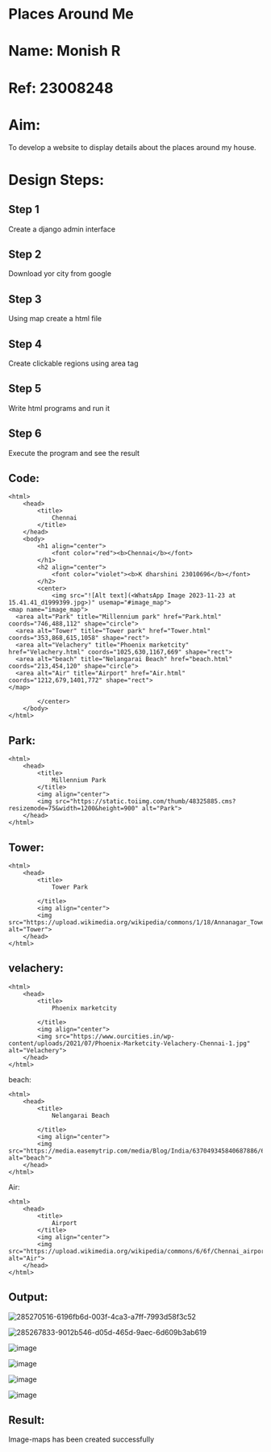 # Places Around Me
# Name: Monish R
# Ref: 23008248
# Aim:
To develop a website to display details about the places around my house.

# Design Steps:
## Step 1
Create a django admin interface

## Step 2
Download yor city from google

## Step 3
Using map create a html file

## Step 4
Create clickable regions using area tag

## Step 5
Write html programs and run it 

## Step 6
Execute the program and see the result

## Code:
```
<html>
    <head>
        <title>
            Chennai
        </title>
    </head>
    <body>
        <h1 align="center">
            <font color="red"><b>Chennai</b></font>
        </h1>
        <h2 align="center">
            <font color="violet"><b>K dharshini 23010696</b></font>
        </h2>
        <center>
            <img src="![Alt text](<WhatsApp Image 2023-11-23 at 15.41.41_d1999399.jpg>)" usemap="#image_map">
<map name="image_map">
  <area alt="Park" title="Millennium park" href="Park.html" coords="746,488,112" shape="circle">
  <area alt="Tower" title="Tower park" href="Tower.html" coords="353,868,615,1058" shape="rect">
  <area alt="Velachery" title="Phoenix marketcity" href="Velachery.html" coords="1025,630,1167,669" shape="rect">
  <area alt="beach" title="Nelangarai Beach" href="beach.html" coords="213,454,120" shape="circle">
  <area alt="Air" title="Airport" href="Air.html" coords="1212,679,1401,772" shape="rect">
</map>

        </center>
    </body>
</html>
```
## Park:

```
<html>
    <head>
        <title>
            Millennium Park
        </title>
        <img align="center">
        <img src="https://static.toiimg.com/thumb/48325885.cms?resizemode=75&width=1200&height=900" alt="Park"> 
    </head>
</html>
```
## Tower:
```
<html>
    <head>
        <title>
            Tower Park

        </title>
        <img align="center">
        <img src="https://upload.wikimedia.org/wikipedia/commons/1/18/Annanagar_Tower.jpg" alt="Tower">
    </head>
</html>
```
## velachery:
```
<html>
    <head>
        <title>
            Phoenix marketcity

        </title>
        <img align="center">
        <img src="https://www.ourcities.in/wp-content/uploads/2021/07/Phoenix-Marketcity-Velachery-Chennai-1.jpg" alt="Velachery">
    </head>
</html>
```
beach:
```
<html>
    <head>
        <title>
            Nelangarai Beach

        </title>
        <img align="center">
        <img src="https://media.easemytrip.com/media/Blog/India/637049345840687886/637049345840687886hFn3jB.jpg" alt="beach">
    </head>
</html>
```
Air:
```
<html>
    <head>
        <title>
            Airport
        </title>
        <img align="center">
        <img src="https://upload.wikimedia.org/wikipedia/commons/6/6f/Chennai_airport_view_4.jpeg" alt="Air">
    </head>
</html>
```

## Output:
![285270516-6196fb6d-003f-4ca3-a7ff-7993d58f3c52](https://github.com/monishr288/places-around-me/assets/147474049/36a7f371-3464-4113-959a-35bf26ccb3a2)

![285267833-9012b546-d05d-465d-9aec-6d609b3ab619](https://github.com/monishr288/places-around-me/assets/147474049/dab9d539-8243-4286-a3a9-cb05b7775ba5)

![image](https://github.com/monishr288/places-around-me/assets/147474049/1ec385d5-ad6f-4676-b46d-d2f06d7dca73)

![image](https://github.com/monishr288/places-around-me/assets/147474049/f7929051-4f32-434b-ae7e-454c2b2caaa4)

![image](https://github.com/monishr288/places-around-me/assets/147474049/b65718fe-7237-411a-9d40-90f6a3e2ffc9)

![image](https://github.com/monishr288/places-around-me/assets/147474049/6ca76cb4-f507-4233-a2ed-9472cd0f817b)


## Result:
Image-maps has been created successfully
